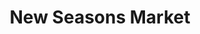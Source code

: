 ---
title: "New Seasons Market"
url: /portland/new-seasons-market-southeast-woodstock-boulevard/
shop: Supermarkt
---